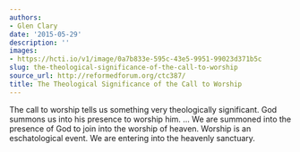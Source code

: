 ```yaml
---
authors:
- Glen Clary
date: '2015-05-29'
description: ''
images:
- https://hcti.io/v1/image/0a7b833e-595c-43e5-9951-99023d371b5c
slug: the-theological-significance-of-the-call-to-worship
source_url: http://reformedforum.org/ctc387/
title: The Theological Significance of the Call to Worship
---
```


The call to worship tells us something very theologically significant. God summons us into his presence to worship him. ... We are summoned into the presence of God to join into the worship of heaven. Worship is an eschatological event. We are entering into the heavenly sanctuary.
